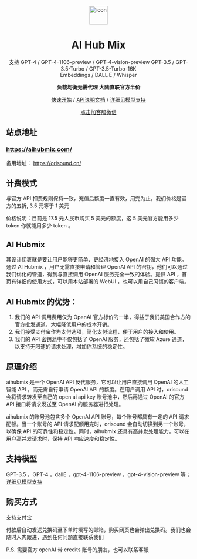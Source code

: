<div align="center">
<img src="./images/logo.png" alt="icon" width="50px"/>
  
<h1 align="center">AI Hub Mix</h1>

支持 GPT-4 / GPT-4-1106-preview / GPT-4-vision-preview
GPT-3.5 / GPT-3.5-Turbo / GPT-3.5-Turbo-16K  </br>
Embeddings / DALL·E / Whisper 

**负载均衡无需代理 大陆直联官方半价**

[快速开始](https://aihubmix.com/) / [API说明文档](https://zltb2uon31.feishu.cn/wiki/VSYzwt3mki9t0Rk3xFjcss8Gnuh) / [详细见模型支持]( https://zltb2uon31.feishu.cn/wiki/FffXwmLQSifRN4kUxHHcXOCHnud) 

[点击加客服微信](https://zltb2uon31.feishu.cn/docx/Wq6AdmGotowLpYxAmN7cadv8npQ)

</div>

## 站点地址
### https://aihubmix.com/

备用地址： https://orisound.cn/

## 计费模式
与官方 API 扣费规则保持一致，充值后额度一直有效，用完为止。我们价格是官方的五折, 3.5 元等于 1 美元

价格说明：目前是 17.5 元人民币购买 5 美元的额度，这 5 美元官方能用多少 token 你就能用多少 token 。

## AI Hubmix
其设计初衷就是要让用户能够更简单、更经济地接入 OpenAI 的强大 API 功能。通过 AI Hubmix ，用户无需直接申请和管理 OpenAI API 的密钥，他们可以通过我们优化的管道，得到与直接调用 OpenAI 服务完全一致的体验。提供 API ，首页有详细的使用方式，可以用本站部署的 WebUI ，也可以用自己习惯的客户端。

## AI Hubmix 的优势： 
1. 我们的 API 调用费用仅为 OpenAI 官方标价的一半，得益于我们美国合作方的官方批发通道，大幅降低用户的成本开销。
2. 我们接受支付宝作为支付选项，简化支付流程，便于用户的接入和使用。
3. 我们的 API 密钥池中不仅包括了 OpenAI 服务，还包括了微软 Azure 通道，以支持无限速的请求处理，增加你系统的稳定性。

## 原理介绍
aihubmix 是一个 OpenAI API 反代服务，它可以让用户直接调用 OpenAI 的人工智能 API ，而无需自行申请 OpenAI API 的额度。在用户调用 API 时，orisound 会将请求转发至自己的 open ai api key 账号池中，然后再通过 OpenAI 的官方 API 接口将请求发送至 OpenAI 的服务器进行处理。

aihubmix 的账号池包含多个 OpenAI API 账号，每个账号都具有一定的 API 请求配额。当一个账号的 API 请求配额用完时，orisound 会自动切换到另一个账号，以确保 API 的可靠性和稳定性。同时，aihubmix 还具有高并发处理能力，可以在用户高并发请求时，保持 API 响应速度和稳定性。

## 支持模型
GPT-3.5 ，GPT-4 ，dallE ，gpt-4-1106-preview ，gpt-4-vision-preview 等；[详细见模型支持]( https://zltb2uon31.feishu.cn/wiki/FffXwmLQSifRN4kUxHHcXOCHnud)

## 购买方式

支持支付宝

付款后自动发送兑换码至下单时填写的邮箱，购买网页也会弹出兑换码。我们也会随时人肉跟进，遇到任何问题直接联系我们

P.S.
需要官方 openAI 带 credits 账号的朋友，也可以联系客服
